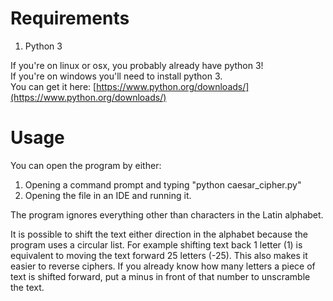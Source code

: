 # Requirements
1. Python 3

If you're on linux or osx, you probably already have python 3!  
If you're on windows you'll need to install python 3.  
You can get it here: [https://www.python.org/downloads/](https://www.python.org/downloads/)

# Usage
You can open the program by either:

1. Opening a command prompt and typing "python caesar_cipher.py"
2. Opening the file in an IDE and running it.

The program ignores everything other than characters in the Latin alphabet.

It is possible to shift the text either direction in the alphabet because the program uses a circular list. For example shifting text back 1 letter (1) is equivalent to moving the text forward 25 letters (-25). This also makes it easier to reverse ciphers. If you already know how many letters a piece of text is shifted forward, put a minus in front of that number to unscramble the text. 